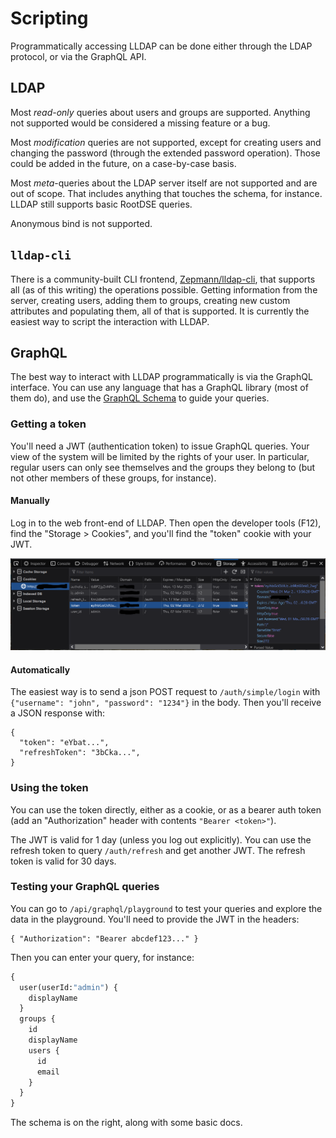 # Scripting

Programmatically accessing LLDAP can be done either through the LDAP protocol,
or via the GraphQL API.

## LDAP

Most _read-only_ queries about users and groups are supported. Anything not
supported would be considered a missing feature or a bug.

Most _modification_ queries are not supported, except for creating users and
changing the password (through the extended password operation). Those could be
added in the future, on a case-by-case basis.

Most _meta_-queries about the LDAP server itself are not supported and are out
of scope. That includes anything that touches the schema, for instance. LLDAP
still supports basic RootDSE queries.

Anonymous bind is not supported.

## `lldap-cli`

There is a community-built CLI frontend,
[Zepmann/lldap-cli](https://github.com/Zepmann/lldap-cli), that supports all
(as of this writing) the operations possible. Getting information from the
server, creating users, adding them to groups, creating new custom attributes
and populating them, all of that is supported. It is currently the easiest way
to script the interaction with LLDAP.

## GraphQL

The best way to interact with LLDAP programmatically is via the GraphQL
interface. You can use any language that has a GraphQL library (most of them
do), and use the [GraphQL Schema](../schema.graphql) to guide your queries.

### Getting a token

You'll need a JWT (authentication token) to issue GraphQL queries. Your view of
the system will be limited by the rights of your user. In particular, regular
users can only see themselves and the groups they belong to (but not other
members of these groups, for instance).

#### Manually

Log in to the web front-end of LLDAP. Then open the developer tools (F12), find
the "Storage > Cookies", and you'll find the "token" cookie with your JWT.

![Cookies menu with a JWT](cookie.png)

#### Automatically

The easiest way is to send a json POST request to `/auth/simple/login` with
`{"username": "john", "password": "1234"}` in the body.
Then you'll receive a JSON response with:

```
{
  "token": "eYbat...",
  "refreshToken": "3bCka...",
}
```

### Using the token

You can use the token directly, either as a cookie, or as a bearer auth token
(add an "Authorization" header with contents `"Bearer <token>"`).

The JWT is valid for 1 day (unless you log out explicitly).
You can use the refresh token to query `/auth/refresh` and get another JWT. The
refresh token is valid for 30 days.

### Testing your GraphQL queries

You can go to `/api/graphql/playground` to test your queries and explore the
data in the playground. You'll need to provide the JWT in the headers:

```
{ "Authorization": "Bearer abcdef123..." }
```

Then you can enter your query, for instance:

```graphql
{
  user(userId:"admin") {
    displayName
  }
  groups {
    id
    displayName
    users {
      id
      email
    }
  }
}
```

The schema is on the right, along with some basic docs.
